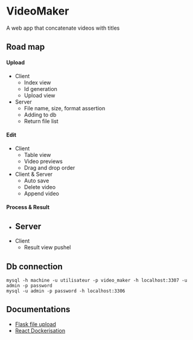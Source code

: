 # VideoMaker

A web app that concatenate videos with titles


## Road map

#### Upload
- Client
    - Index view
    - Id generation
    - Upload view
- Server
    - File name, size, format assertion
    - Adding to db
    - Return file list
        
#### Edit
- Client
    - Table view
    - Video previews
    - Drag and drop order
- Client & Server
    - Auto save
    - Delete video
    - Append video

#### Process & Result
- Server
   -
- Client
    - Result view pushel
    
## Db connection

```shell script
mysql -h machine -u utilisateur -p video_maker -h localhost:3307 -u admin -p password
mysql -u admin -p password -h localhost:3306
```
    
## Documentations
- [Flask file upload](https://blog.miguelgrinberg.com/post/handling-file-uploads-with-flask)
- [React Dockerisation](https://xiaolishen.medium.com/develop-in-docker-a-node-backend-and-a-react-front-end-talking-to-each-other-5c522156f634)
